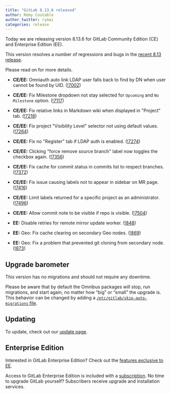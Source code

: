 ```yaml
---
title: "GitLab 8.13.6 released"
author: Rémy Coutable
author_twitter: rymai
categories: release
---
```


Today we are releasing version 8.13.6 for GitLab Community Edition (CE) and
Enterprise Edition (EE).

This version resolves a number of regressions and bugs in the [recent 8.13
release](/2016/10/22/gitlab-8-13-released).

Please read on for more details.

<!-- more -->

- **CE/EE:** Omniauth auto link LDAP user falls back to find by DN when user cannot be found by UID. ([!7002])
- **CE/EE:** Fix Milestone dropdown not stay selected for `Upcoming` and `No Milestone` option. ([!7117])
- **CE/EE:** Fix relative links in Markdown wiki when displayed in "Project" tab. ([!7218])
- **CE/EE:** Fix project "Visibility Level" selector not using default values. ([!7264])
- **CE/EE:** Fix no "Register" tab if LDAP auth is enabled. ([!7274])
- **CE/EE:** Clicking "force remove source branch" label now toggles the checkbox again. ([!7356])
- **CE/EE:** Fix cache for commit status in commits list to respect branches. ([!7372])
- **CE/EE:** Fix issue causing labels not to appear in sidebar on MR page. ([!7416])
- **CE/EE:** Limit labels returned for a specific project as an administrator. ([!7496])
- **CE/EE:** Allow commit note to be visible if repo is visible. ([!7504])

- **EE:** Disable retries for remote mirror update worker. ([!848])
- **EE:** Geo: Fix cache clearing on secondary Geo nodes. ([!869])
- **EE:** Geo: Fix a problem that prevented git cloning from secondary node. ([!873])

[!7002]: https://gitlab.com/gitlab-org/gitlab-ce/merge_requests/7002
[!7117]: https://gitlab.com/gitlab-org/gitlab-ce/merge_requests/7117
[!7218]: https://gitlab.com/gitlab-org/gitlab-ce/merge_requests/7218
[!7264]: https://gitlab.com/gitlab-org/gitlab-ce/merge_requests/7264
[!7274]: https://gitlab.com/gitlab-org/gitlab-ce/merge_requests/7274
[!7356]: https://gitlab.com/gitlab-org/gitlab-ce/merge_requests/7356
[!7372]: https://gitlab.com/gitlab-org/gitlab-ce/merge_requests/7372
[!7416]: https://gitlab.com/gitlab-org/gitlab-ce/merge_requests/7416
[!7496]: https://gitlab.com/gitlab-org/gitlab-ce/merge_requests/7496
[!7504]: https://gitlab.com/gitlab-org/gitlab-ce/merge_requests/7504

[!848]: https://gitlab.com/gitlab-org/gitlab-ee/merge_requests/848
[!869]: https://gitlab.com/gitlab-org/gitlab-ee/merge_requests/869
[!873]: https://gitlab.com/gitlab-org/gitlab-ee/merge_requests/873

## Upgrade barometer

This version has no migrations and should not require any downtime.

Please be aware that by default the Omnibus packages will stop, run migrations,
and start again, no matter how “big” or “small” the upgrade is. This behavior
can be changed by adding a [`/etc/gitlab/skip-auto-migrations`
file](http://doc.gitlab.com/omnibus/update/README.html).

## Updating

To update, check out our [update page](https://about.gitlab.com/update/).

## Enterprise Edition

Interested in GitLab Enterprise Edition? Check out the [features exclusive to
EE](https://about.gitlab.com/features/#enterprise).

Access to GitLab Enterprise Edition is included with a [subscription](https://about.gitlab.com/pricing/).
No time to upgrade GitLab yourself? Subscribers receive upgrade and installation
services.

